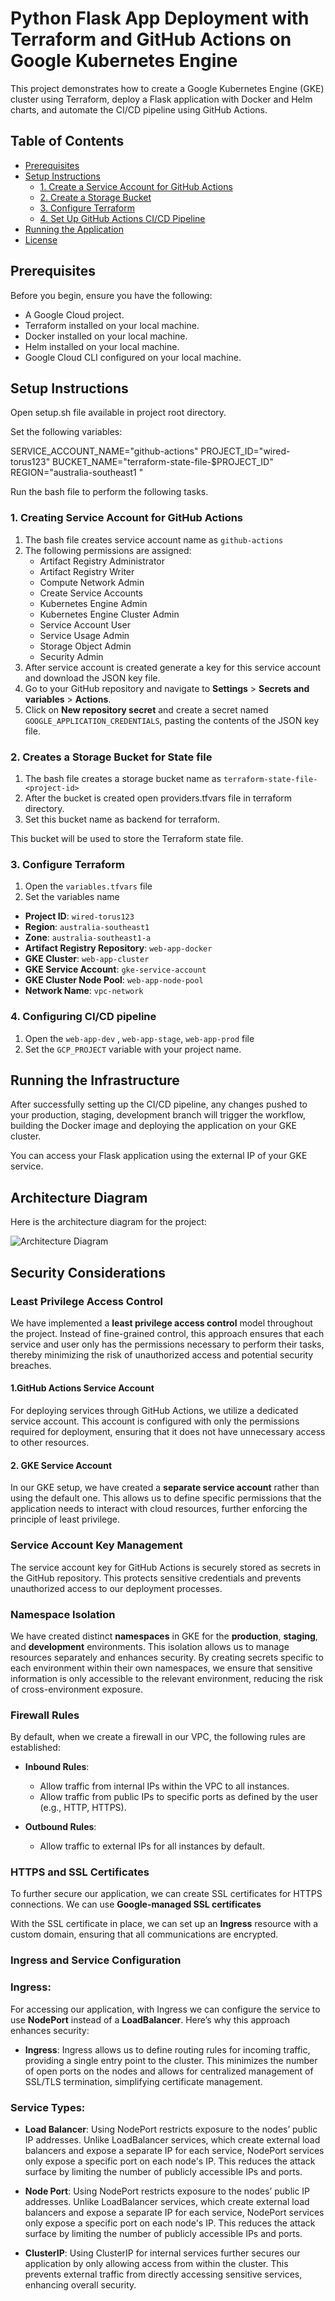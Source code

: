 # Python Flask App Deployment with Terraform and GitHub Actions on Google Kubernetes Engine

This project demonstrates how to create a Google Kubernetes Engine (GKE) cluster using Terraform, deploy a Flask application with Docker and Helm charts, and automate the CI/CD pipeline using GitHub Actions.

## Table of Contents

- [Prerequisites](#prerequisites)
- [Setup Instructions](#setup-instructions)
  - [1. Create a Service Account for GitHub Actions](#1-create-a-service-account-for-github-actions)
  - [2. Create a Storage Bucket](#2-create-a-storage-bucket)
  - [3. Configure Terraform](#3-configure-terraform)
  - [4. Set Up GitHub Actions CI/CD Pipeline](#4-set-up-github-actions-cicd-pipeline)
- [Running the Application](#running-the-application)
- [License](#license)

## Prerequisites

Before you begin, ensure you have the following:

- A Google Cloud project.
- Terraform installed on your local machine.
- Docker installed on your local machine.
- Helm installed on your local machine.
- Google Cloud CLI configured on your local machine.

## Setup Instructions

Open setup.sh file available in project root directory.

Set the following variables:

SERVICE_ACCOUNT_NAME="github-actions"
PROJECT_ID="wired-torus123"
BUCKET_NAME="terraform-state-file-$PROJECT_ID"
REGION="australia-southeast1 "

Run the bash file to perform the following tasks.

### 1. Creating Service Account for GitHub Actions

1. The bash file creates service account name as `github-actions`
2. The following permissions are assigned:
   - Artifact Registry Administrator
   - Artifact Registry Writer
   - Compute Network Admin
   - Create Service Accounts
   - Kubernetes Engine Admin
   - Kubernetes Engine Cluster Admin
   - Service Account User
   - Service Usage Admin
   - Storage Object Admin
   - Security Admin
3. After service account is created generate a key for this service account and download the JSON key file.
4. Go to your GitHub repository and navigate to **Settings** > **Secrets and variables** > **Actions**.
5. Click on **New repository secret** and create a secret named `GOOGLE_APPLICATION_CREDENTIALS`, pasting the contents of the JSON key file.

### 2. Creates a Storage Bucket for State file

1. The bash file creates a storage bucket name as `terraform-state-file-<project-id>`
2. After the bucket is created open providers.tfvars file in terraform directory.
3. Set this bucket name as backend for terraform.


This bucket will be used to store the Terraform state file.

### 3. Configure Terraform

1. Open the `variables.tfvars` file 
2. Set the variables name

- **Project ID**: `wired-torus123`
- **Region**: `australia-southeast1`
- **Zone**: `australia-southeast1-a`
- **Artifact Registry Repository**: `web-app-docker`
- **GKE Cluster**: `web-app-cluster`
- **GKE Service Account**: `gke-service-account`
- **GKE Cluster Node Pool**: `web-app-node-pool`
- **Network Name**: `vpc-network`

### 4. Configuring CI/CD pipeline

1. Open the `web-app-dev` , `web-app-stage`, `web-app-prod` file 
2. Set the `GCP_PROJECT` variable with your project name.

## Running the Infrastructure

After successfully setting up the CI/CD pipeline, any changes pushed to your production, staging, development branch will trigger the workflow, building the Docker image and deploying the application on your GKE cluster. 

You can access your Flask application using the external IP of your GKE service.

## Architecture Diagram

Here is the architecture diagram for the project:

![Architecture Diagram](web-app-demo.png)

## Security Considerations

### Least Privilege Access Control
We have implemented a **least privilege access control** model throughout the project. Instead of fine-grained control, this approach ensures that each service and user only has the permissions necessary to perform their tasks, thereby minimizing the risk of unauthorized access and potential security breaches.

#### 1.GitHub Actions Service Account
For deploying services through GitHub Actions, we utilize a dedicated service account. This account is configured with only the permissions required for deployment, ensuring that it does not have unnecessary access to other resources.

#### 2. GKE Service Account
In our GKE setup, we have created a **separate service account** rather than using the default one. This allows us to define specific permissions that the application needs to interact with cloud resources, further enforcing the principle of least privilege.

### Service Account Key Management
The service account key for GitHub Actions is securely stored as secrets in the GitHub repository. This protects sensitive credentials and prevents unauthorized access to our deployment processes.

### Namespace Isolation
We have created distinct **namespaces** in GKE for the **production**, **staging**, and **development** environments. This isolation allows us to manage resources separately and enhances security. By creating secrets specific to each environment within their own namespaces, we ensure that sensitive information is only accessible to the relevant environment, reducing the risk of cross-environment exposure.

### Firewall Rules
By default, when we create a firewall in our VPC, the following rules are established:

- **Inbound Rules**: 
  - Allow traffic from internal IPs within the VPC to all instances.
  - Allow traffic from public IPs to specific ports as defined by the user (e.g., HTTP, HTTPS).

- **Outbound Rules**:
  - Allow traffic to external IPs for all instances by default.

### HTTPS and SSL Certificates
To further secure our application, we can create SSL certificates for HTTPS connections. We can use **Google-managed SSL certificates**


With the SSL certificate in place, we can set up an **Ingress** resource with a custom domain, ensuring that all communications are encrypted.

### Ingress and Service Configuration

### Ingress: 
For accessing our application, with Ingress we can configure the service to use **NodePort** instead of a **LoadBalancer**. Here’s why this approach enhances security:

- **Ingress**: Ingress allows us to define routing rules for incoming traffic, providing a single entry point to the cluster. This minimizes the number of open ports on the nodes and allows for centralized management of SSL/TLS termination, simplifying certificate management.

### Service Types:

- **Load Balancer**: Using NodePort restricts exposure to the nodes’ public IP addresses. Unlike LoadBalancer services, which create external load balancers and expose a separate IP for each service, NodePort services only expose a specific port on each node's IP. This reduces the attack surface by limiting the number of publicly accessible IPs and ports.

- **Node Port**: Using NodePort restricts exposure to the nodes’ public IP addresses. Unlike LoadBalancer services, which create external load balancers and expose a separate IP for each service, NodePort services only expose a specific port on each node's IP. This reduces the attack surface by limiting the number of publicly accessible IPs and ports.

- **ClusterIP**: Using ClusterIP for internal services further secures our application by only allowing access from within the cluster. This prevents external traffic from directly accessing sensitive services, enhancing overall security.

